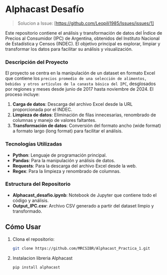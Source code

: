 


# Alphacast Desafío 

> Solucion a Issue: [https://github.com/Leopili1985/Issues/issues/1]

Este repositorio contiene el análisis y transformación de datos del Índice de Precios al Consumidor (IPC) de Argentina, obtenidos del Instituto Nacional de Estadística y Censos (INDEC). 
El objetivo principal es explorar, limpiar y transformar los datos para facilitar su análisis y visualización.

### Descripción del Proyecto

El proyecto se centra en la manipulación de un dataset en formato Excel que contiene los `precios promedio de una selección de alimentos, bebidas y otros artículos de la canasta básica del IPC`, desglosados por regiones y meses desde junio de 2017 hasta noviembre de 2024. El proceso incluye:

1. **Carga de datos**: Descarga del archivo Excel desde la URL proporcionada por el INDEC.
2. **Limpieza de datos**: Eliminación de filas innecesarias, renombrado de columnas y manejo de valores faltantes.
3. **Transformación de datos**: Conversión del formato ancho (wide format) a formato largo (long format) para facilitar el análisis.


### Tecnologías Utilizadas

- **Python**: Lenguaje de programación principal.
- **Pandas**: Para la manipulación y análisis de datos.
- **Requests**: Para la descarga del archivo Excel desde la web.
- **Regex**: Para la limpieza y renombrado de columnas.


### Estructura del Repositorio

- **Alphacast_desafio.ipynb**: Notebook de Jupyter que contiene todo el código y análisis.
- **Output_IPC.csv**: Archivo CSV generado a partir del dataset limpio y transformado.

## Cómo Usar

1. Clona el repositorio:
   ```bash
   git clone https://github.com/MRCSIBR/Alphacast_Practica_1.git

2. Instalacion libreria Alphacast
   ```bash
   pip install alphacast   
